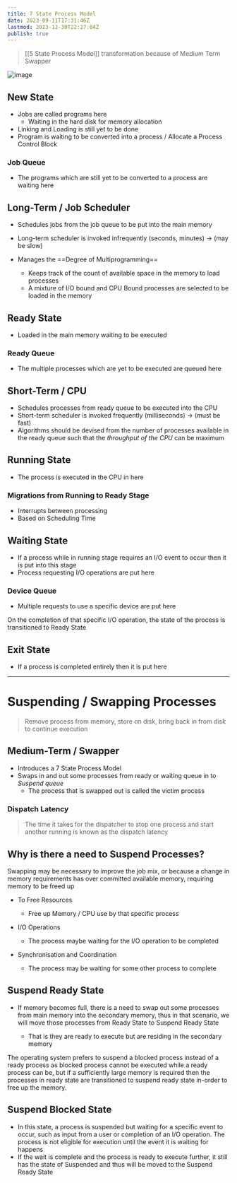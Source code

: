 ```yaml
---
title: 7 State Process Model
date: 2023-09-11T17:31:46Z
lastmod: 2023-12-30T22:27:04Z
publish: true
---
```


> [[5 State Process Model]] transformation because of Medium Term Swapper

​![image](7%20State%20Process%20Model-1.png)​

## New State

- Jobs are called programs here
  - Waiting in the hard disk for memory allocation
- Linking and Loading is still yet to be done
- Program is waiting to be converted into a process / Allocate a Process Control Block

### Job Queue

* The programs which are still yet to be converted to a process are waiting here

## Long-Term / Job Scheduler

* Schedules jobs from the job queue to be put into the main memory
* Long-term scheduler is invoked infrequently (seconds, minutes) -> (may be slow)
* Manages the ==Degree of Multiprogramming==

  * Keeps track of the count of available space in the memory to load processes
  * A mixture of I/O bound and CPU Bound processes are selected to be loaded in the memory

## Ready State

- Loaded in the main memory waiting to be executed

### Ready Queue

* The multiple processes which are yet to be executed are queued here

## Short-Term / CPU

* Schedules processes from ready queue to be executed into the CPU
* Short-term scheduler is invoked frequently (milliseconds) -> (must be fast)
* Algorithms should be devised from the number of processes available in the ready queue such that the *throughput of the CPU* can be maximum

## Running State

- The process is executed in the CPU in here

### Migrations from Running to Ready Stage

* Interrupts between processing
* Based on Scheduling Time

## Waiting State

- If a process while in running stage requires an I/O event to occur then it is put into this stage
- Process requesting I/O operations are put here

### Device Queue

- Multiple requests to use a specific device are put here

On the completion of that specific I/O operation, the state of the process is transitioned to Ready State

## Exit State

* If a process is completed entirely then it is put here

---

# Suspending / Swapping Processes

> Remove process from memory, store on disk, bring back in from disk to continue execution

## Medium-Term / Swapper

- Introduces a 7 State Process Model
- Swaps in and out some processes from ready or waiting queue in to *Suspend queue*
  - The process that is swapped out is called the victim process

### Dispatch Latency

> The time it takes for the dispatcher to stop one process and start another running is known as the dispatch latency

## **Why is there a need to Suspend Processes?** 

Swapping may be necessary to improve the job mix, or because a change in memory requirements has over committed available memory, requiring memory to be freed up

* To Free Resources

  * Free up Memory / CPU use by that specific process
* I/O Operations

  * The process maybe waiting for the I/O operation to be completed
* Synchronisation and Coordination

  * The process may be waiting for some other process to complete

## Suspend Ready State

* If memory becomes full, there is a need to swap out some processes from main memory into the secondary memory, thus in that scenario, we will move those processes from Ready State to Suspend Ready State

  * That is they are ready to execute but are residing in the secondary memory

The operating system prefers to suspend a blocked process instead of a ready process as blocked process cannot be executed while a ready process can be, but if a sufficiently large memory is required then the processes in ready state are transitioned to suspend ready state in-order to free up the memory.

## Suspend Blocked State

* In this state, a process is suspended but waiting for a specific event to occur, such as input from a user or completion of an I/O operation. The process is not eligible for execution until the event it is waiting for happens
* If the wait is complete and the process is ready to execute further, it still has the state of Suspended and thus will be moved to the Suspend Ready State
